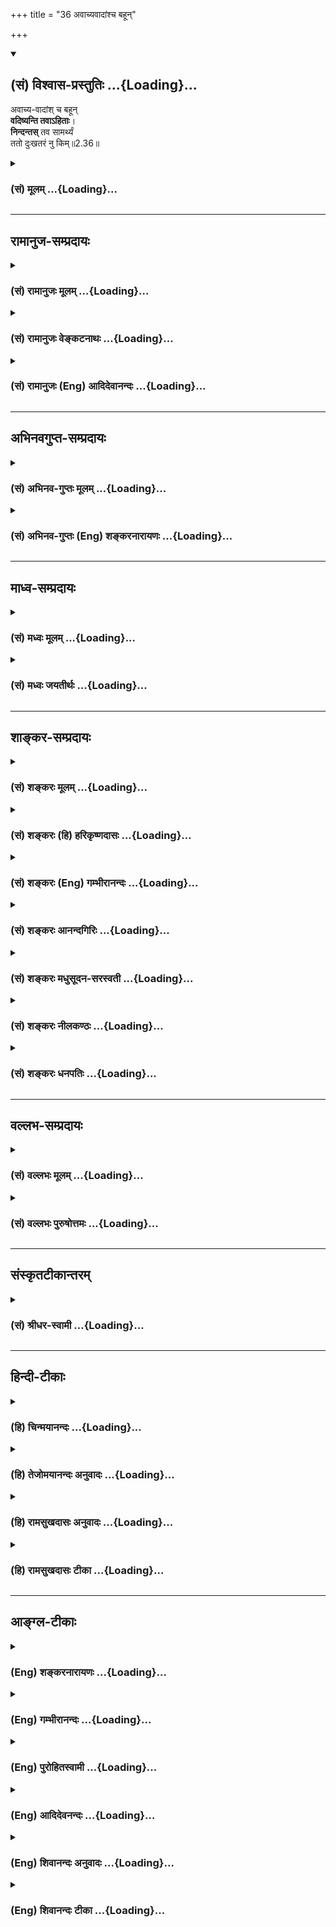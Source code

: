 +++
title = "36 अवाच्यवादांश्च बहून्"

+++
<div class="js_include" newlevelforh1="2" title="(सं) विश्वास-प्रस्तुतिः" unfilled url="/mahAbhAratam/vyAsaH/shlokashaH/06-bhIShma-parva/03-bhagavad-gItA-parva/saMskRtam/vishvAsa-prastutiH/02_sAnkhya-yogaH_sarva-/36_avAchyavAdAMshcha.md">
<details open><summary><h2>(सं) विश्वास-प्रस्तुतिः ...{Loading}...</h2></summary>

अवाच्य-वादांश् च बहून्  
**वदिष्यन्ति तवाऽहिताः**।  
**निन्दन्तस्** तव सामर्थ्यं  
ततो दुःखतरं नु किम्॥2.36॥
</details>
</div>
<div class="js_include collapsed" newlevelforh1="3" title="(सं) मूलम्" unfilled url="/mahAbhAratam/vyAsaH/shlokashaH/06-bhIShma-parva/03-bhagavad-gItA-parva/saMskRtam/mUlam/02_sAnkhya-yogaH_sarva-/36_avAchyavAdAMshcha.md">
<details><summary><h3>(सं) मूलम् ...{Loading}...</h3></summary>

अवाच्यवादांश्च बहून् वदिष्यन्ति तवाहिताः।  
निन्दन्तस्तव सामर्थ्यं ततो दुःखतरं नु किम्।।2.36।।
</details>
</div>


_________________
## रामानुज-सम्प्रदायः
<div class="js_include collapsed" newlevelforh1="3" title="(सं) रामानुजः मूलम्" unfilled url="/mahAbhAratam/vyAsaH/shlokashaH/06-bhIShma-parva/03-bhagavad-gItA-parva/saMskRtam/rAmAnujaH/mUlam/02_sAnkhya-yogaH_sarva-/36_avAchyavAdAMshcha.md">
<details><summary><h3>(सं) रामानुजः मूलम् ...{Loading}...</h3></summary>

।।2.36।। शूराणाम् अस्माकं सन्निधौ कथम् अयं पार्थः क्षणम् अपि स्थातुं
शक्नुयाद् अस्मत्संनिधानाद् अन्यत्र हि अस्य सामर्थ्यम् इति **तव
सामर्थ्यं निन्दन्तः** शूराणाम् अग्रे **अवाच्यवादान् च बहून्
वदिष्यन्ति** तव शत्रवो धार्तराष्ट्राः **ततः** अधिकतरं दुःखं **किं**
तव एवंविधावाच्यश्रवणात् मरणम् एव श्रेयः इति त्वम् एव मन्यसे।  
अतः शूरस्य आत्मना परेषां हननम् आत्मनो वा परैः हननम् उभयम् अपि श्रेयसे
भवति इति आह  

</details>
</div>
<div class="js_include collapsed" newlevelforh1="3" title="(सं) रामानुजः वेङ्कटनाथः" unfilled url="/mahAbhAratam/vyAsaH/shlokashaH/06-bhIShma-parva/03-bhagavad-gItA-parva/saMskRtam/rAmAnujaH/venkaTanAthaH/02_sAnkhya-yogaH_sarva-/36_avAchyavAdAMshcha.md">
<details><summary><h3>(सं) रामानुजः वेङ्कटनाथः ...{Loading}...</h3></summary>

  
  
।।2.36।। एवं प्राचीनमपकारं भविष्यल्लाघवारोपंचाभिधाय
पुनरागामिनाऽप्यपकारेणास्थानस्नेहत्वं द्रढयतीत्यभिप्रायेणाह किञ्चेति।
प्रस्तुतोदन्तफलितं सामर्थ्यनिन्दाप्रकारमाह
शूराणामस्माकमित्यादिना। शूराणामवाच्यवादांश्च बहूनिति शूरान् प्रति ये न
वाच्याः किन्तु कान्दिशीकान् प्रति तान् पारुष्याश्लीलपरिहासादिवादा
नित्यर्थः। अहितशब्दोऽत्र अवाच्यवादहेतुपर इत्यभिप्रायेणाह शत्रवो
धार्तराष्ट्रा इति। यदि च भीष्मद्रोणकृपशल्यादयः किञ्चिद्वदेयुः तदा
शौर्यगौरवादिना सह्येतापि कथं पुनरशूरैः शूराभिमानिभिर्महापकारिभिः कृतान्
बहूनवाच्यवादान् सहेथाः इति  
  
भावः। ननु गुणविशिष्टवाचिशब्देषु हि तरबाद्यौचित्यम् न जात्यादिशब्देषु न
हि घटतर इत्यादिकं प्रयुज्यत इत्यत्राह तत इति। ततोऽवाच्यवादात्
तच्छ्रवणादिति फलितम्। दुःखशब्दः प्रातिकूल्यविशिष्टवाचि।
प्रतिकूलतरमितिवद्दुःखतरमित्युक्तमित्यधिकतरशब्देन प्रत्ययार्थं निष्कृष्य
वदतो भावः। तवेति नहि त्वं रथ्यापुरुषः न च समाध्यादिनिष्ठः येनात्र दुःखिता
न स्यादिति भावः। किं शब्दः पूर्वश्लोकोक्तदुःखतरस्मरणतत्पर इत्याह
एवमिति। त्वमेव मंस्यसे इति गाण्डीवसामर्थ्यादिनिन्दाप्रसङ्गे धर्मपुत्रमपि
हि भवान् हन्तुमुद्योक्ष्यते किं पुनः कर्णादीन् अत इदानीं निवृत्तोऽपि तदा
दुस्सहतरदुःखप्रेरितो युद्धं करिष्यसीति हृदयम्।  
  
  
  

</details>
</div>
<div class="js_include collapsed" newlevelforh1="3" title="(सं) रामानुजः (Eng) आदिदेवानन्दः" unfilled url="/mahAbhAratam/vyAsaH/shlokashaH/06-bhIShma-parva/03-bhagavad-gItA-parva/saMskRtam/rAmAnujaH/english/AdidevAnandaH/02_sAnkhya-yogaH_sarva-/36_avAchyavAdAMshcha.md">
<details><summary><h3>(सं) रामानुजः (Eng) आदिदेवानन्दः ...{Loading}...</h3></summary>

2.36 Moreover, your enemies, the sons of Dhrtarastra, will make many remarks unutterably slanderous and disparaging to heroes, saying, 'How can this Partha stand in the presence of us, who are heroes, even for a moment; His prowess is elsewhere than in our presence.' Can there be anything more painful to you than this; You yourself will understand that death is preferable to subjection to disparagement of this kind.
Sri Krsna now says that for a hero, enemies being slain by oneself and oneself being slain by enemies are both conducive to supreme bliss.

</details>
</div>


_________________
## अभिनवगुप्त-सम्प्रदायः
<div class="js_include collapsed" newlevelforh1="3" title="(सं) अभिनव-गुप्तः मूलम्" unfilled url="/mahAbhAratam/vyAsaH/shlokashaH/06-bhIShma-parva/03-bhagavad-gItA-parva/saMskRtam/abhinava-guptaH/mUlam/02_sAnkhya-yogaH_sarva-/36_avAchyavAdAMshcha.md">
<details><summary><h3>(सं) अभिनव-गुप्तः मूलम् ...{Loading}...</h3></summary>

।।2.34 2.38।। यद्भयाच्च भवान् युद्धात् निवर्तते +++(K निवर्तेत)+++ तदेव
शतशाखमुपनिपतिष्यति भवत इत्याह  
अथ चेत्यादि। श्लोकपञ्चकमिदम् अभ्युपगम्यवादरूपमुच्यते +++(N उपगम्य)+++ यदि
लौकिकेन व्यवहारेणास्ते भवान् तथाप्यवश्यानुष्ठेयमेतत्।  

</details>
</div>
<div class="js_include collapsed" newlevelforh1="3" title="(सं) अभिनव-गुप्तः (Eng) शङ्करनारायणः" unfilled url="/mahAbhAratam/vyAsaH/shlokashaH/06-bhIShma-parva/03-bhagavad-gItA-parva/saMskRtam/abhinava-guptaH/english/shankaranArAyaNaH/02_sAnkhya-yogaH_sarva-/36_avAchyavAdAMshcha.md">
<details><summary><h3>(सं) अभिनव-गुप्तः (Eng) शङ्करनारायणः ...{Loading}...</h3></summary>

2.36 See Comment under 2.37

</details>
</div>


_________________
## माध्व-सम्प्रदायः
<div class="js_include collapsed" newlevelforh1="3" title="(सं) मध्वः मूलम्" unfilled url="/mahAbhAratam/vyAsaH/shlokashaH/06-bhIShma-parva/03-bhagavad-gItA-parva/saMskRtam/madhvaH/mUlam/02_sAnkhya-yogaH_sarva-/36_avAchyavAdAMshcha.md">
<details><summary><h3>(सं) मध्वः मूलम् ...{Loading}...</h3></summary>

।।2.36।। Sri Madhvacharya did not comment on this sloka.  
  

</details>
</div>
<div class="js_include collapsed" newlevelforh1="3" title="(सं) मध्वः जयतीर्थः" unfilled url="/mahAbhAratam/vyAsaH/shlokashaH/06-bhIShma-parva/03-bhagavad-gItA-parva/saMskRtam/madhvaH/jayatIrthaH/02_sAnkhya-yogaH_sarva-/36_avAchyavAdAMshcha.md">
<details><summary><h3>(सं) मध्वः जयतीर्थः ...{Loading}...</h3></summary>

।।2.36।। Sri Jayatirtha did not comment on this sloka.  
  

</details>
</div>


_________________
## शाङ्कर-सम्प्रदायः
<div class="js_include collapsed" newlevelforh1="3" title="(सं) शङ्करः मूलम्" unfilled url="/mahAbhAratam/vyAsaH/shlokashaH/06-bhIShma-parva/03-bhagavad-gItA-parva/saMskRtam/shankaraH/mUlam/02_sAnkhya-yogaH_sarva-/36_avAchyavAdAMshcha.md">
<details><summary><h3>(सं) शङ्करः मूलम् ...{Loading}...</h3></summary>

।।2.36।।  
  
**अवाच्यवादान्** अवक्तव्यवादां**श्च बहून्** अनेकप्रकारान्
**वदिष्यन्ति तव अहिताः** शत्रवः **निन्दन्तः** कुत्सयन्तः **तव**
त्वदीयं **सामर्थ्यं** निवातकवचादियुद्धनिमित्तम्। ततः तस्मात्
निन्दाप्राप्तेर्दुःखात् **दुःखतरं नु किम्** ततः कष्टतरं दुःखं
नास्तीत्यर्थः।।  
युद्धे पुनः क्रियमाणे कर्णादिभिः  
  

</details>
</div>
<div class="js_include collapsed" newlevelforh1="3" title="(सं) शङ्करः (हि) हरिकृष्णदासः" unfilled url="/mahAbhAratam/vyAsaH/shlokashaH/06-bhIShma-parva/03-bhagavad-gItA-parva/saMskRtam/shankaraH/hindI/harikRShNadAsaH/02_sAnkhya-yogaH_sarva-/36_avAchyavAdAMshcha.md">
<details><summary><h3>(सं) शङ्करः (हि) हरिकृष्णदासः ...{Loading}...</h3></summary>

।।2.36।। तथा  
  
वे तेरे शत्रुगण निवातकवचादिके साथ युद्ध करनेमें दिखलाये हुए तेरे
सामर्थ्यकी निन्दा करते हुए बहुतसे अनेक प्रकारके न कहने योग्य वाक्य भी
तुझे कहेंगे।  
उस निन्दाजनित दुःखसे अधिक बड़ा दुःख क्या है अर्थात् उससे अधिक कष्टकर कोई
भी दुःख नहीं है।  

</details>
</div>
<div class="js_include collapsed" newlevelforh1="3" title="(सं) शङ्करः (Eng) गम्भीरानन्दः" unfilled url="/mahAbhAratam/vyAsaH/shlokashaH/06-bhIShma-parva/03-bhagavad-gItA-parva/saMskRtam/shankaraH/english/gambhIrAnandaH/02_sAnkhya-yogaH_sarva-/36_avAchyavAdAMshcha.md">
<details><summary><h3>(सं) शङ्करः (Eng) गम्भीरानन्दः ...{Loading}...</h3></summary>

2.36 Ca, and besieds; tava, your; ahitah, enemies; vadisyanti, will
speak; bahun, many, various kinds of; avacya-vadan, indecent words,
unutterable words; nindantah, while denigrating, scorning; tava, your;
samarthyam, might earned from battles against Nivatakavaca and others.
Therefore, kim nu, what can be; duhkhataram, more painful; tatah, than
that, than the sorrow arising from being scorned; That is to say, there
is no greater pain than it.

</details>
</div>
<div class="js_include collapsed" newlevelforh1="3" title="(सं) शङ्करः आनन्दगिरिः" unfilled url="/mahAbhAratam/vyAsaH/shlokashaH/06-bhIShma-parva/03-bhagavad-gItA-parva/saMskRtam/shankaraH/AnandagiriH/02_sAnkhya-yogaH_sarva-/36_avAchyavAdAMshcha.md">
<details><summary><h3>(सं) शङ्करः आनन्दगिरिः ...{Loading}...</h3></summary>

।।2.36।। इतश्च मा त्वं युद्धादुपरमं कार्षीरित्याह **किञ्चेति।** ननु
भीष्मद्रोणादिवधप्रयुक्तं कष्टतरं दुःखमसहमानो युद्धान्निवृत्तः
स्वसामर्थ्यनिन्दनादि शत्रुकृतं सोढुं शक्ष्यामीत्याशङ्क्याह **तत इति।  
**

</details>
</div>
<div class="js_include collapsed" newlevelforh1="3" title="(सं) शङ्करः मधुसूदन-सरस्वती" unfilled url="/mahAbhAratam/vyAsaH/shlokashaH/06-bhIShma-parva/03-bhagavad-gItA-parva/saMskRtam/shankaraH/madhusUdana-sarasvatI/02_sAnkhya-yogaH_sarva-/36_avAchyavAdAMshcha.md">
<details><summary><h3>(सं) शङ्करः मधुसूदन-सरस्वती ...{Loading}...</h3></summary>

।।2.36।। ननु भीष्मादयो महारथा न बहु मन्यन्तां दुर्योधनादयस्तु शत्रवो बहु
मंस्यन्ते मां युद्धनिवृत्त्या तदुपकारित्वादित्यत आह तवासाधारणं
यत्सामर्थ्यं लोकप्रसिद्धं तन्निन्दन्तस्तव शत्रवो
दुर्योधनादयोऽवाच्यान्वादान्वचनानर्हान्षण्ढतिलादिरूपानेव
शब्दान्बहूननेकप्रकारान्वदिष्यन्ति नतु बहु मंस्यन्त इत्यभिप्रायः। अथवा तव
सामर्थ्यं स्तुतियोग्यत्वं तव निन्दन्तोऽहितो  
  
अवाच्यवादान्वदिष्यन्तीत्यन्वयः। ननु भीष्मद्रोणादिवधप्रयुक्तं कष्टतरं
दुःखमसहमानो युद्धान्निवृतः शत्रुकृतसामर्थ्यनिन्दनादिदुःखं सोढुं
शक्ष्यामीत्यत आह ततः तस्मान्निन्दाप्राप्तिदुःखात्किंनु दुःखतरम्।
ततोऽधिकं किमपि दुःखं तास्तीत्यर्थः।  

</details>
</div>
<div class="js_include collapsed" newlevelforh1="3" title="(सं) शङ्करः नीलकण्ठः" unfilled url="/mahAbhAratam/vyAsaH/shlokashaH/06-bhIShma-parva/03-bhagavad-gItA-parva/saMskRtam/shankaraH/nIlakaNThaH/02_sAnkhya-yogaH_sarva-/36_avAchyavAdAMshcha.md">
<details><summary><h3>(सं) शङ्करः नीलकण्ठः ...{Loading}...</h3></summary>

।।2.36।। किञ्च अवाच्यवादान् वक्तुमयोग्यान् शब्दान्षण्ढतिलोऽर्जुन
इत्यादीन्। सामर्थ्यं निन्दन्तः धिगस्य शौर्यं यो भीष्मादिभयात् पलायित
इति। इदं वचनं मरणादप्यधिकं दुःखम्। इतोऽन्यद्दुःखतरमधिकं दुःखं किं। न
किमपीत्यर्थः।  

</details>
</div>
<div class="js_include collapsed" newlevelforh1="3" title="(सं) शङ्करः धनपतिः" unfilled url="/mahAbhAratam/vyAsaH/shlokashaH/06-bhIShma-parva/03-bhagavad-gItA-parva/saMskRtam/shankaraH/dhanapatiH/02_sAnkhya-yogaH_sarva-/36_avAchyavAdAMshcha.md">
<details><summary><h3>(सं) शङ्करः धनपतिः ...{Loading}...</h3></summary>

।।2.36।। न केवलमेतावदेव मंस्यन्ते अपि तु षण्ढतिल इत्यादिरुपानवाच्यवादानपि
वदिष्यन्ति यतोऽहितो इत्याह **अवाच्येति।** वक्तुमयोग्यान्वादान्वचनानि।
अहिताः शत्रवः। ततो निन्दाप्राप्तेर्दुःखात्कष्टतरं दुःखं नास्तीत्यर्थः।  

</details>
</div>


_________________
## वल्लभ-सम्प्रदायः
<div class="js_include collapsed" newlevelforh1="3" title="(सं) वल्लभः मूलम्" unfilled url="/mahAbhAratam/vyAsaH/shlokashaH/06-bhIShma-parva/03-bhagavad-gItA-parva/saMskRtam/vallabhaH/mUlam/02_sAnkhya-yogaH_sarva-/36_avAchyavAdAMshcha.md">
<details><summary><h3>(सं) वल्लभः मूलम् ...{Loading}...</h3></summary>

।।2.36।। किञ्च अवाच्यवादानिति। स्पष्टम्।  

</details>
</div>
<div class="js_include collapsed" newlevelforh1="3" title="(सं) वल्लभः पुरुषोत्तमः" unfilled url="/mahAbhAratam/vyAsaH/shlokashaH/06-bhIShma-parva/03-bhagavad-gItA-parva/saMskRtam/vallabhaH/puruShottamaH/02_sAnkhya-yogaH_sarva-/36_avAchyavAdAMshcha.md">
<details><summary><h3>(सं) वल्लभः पुरुषोत्तमः ...{Loading}...</h3></summary>

  
  
।।2.36।। किञ्च। तव सामर्थ्यं निन्दन्तस्तवाऽहिताः शत्रवः बहून्
अवाच्यवादान् कथनायायोग्यानि वाक्यानि वदिष्यन्ति। नु इति निश्चयेन। ततो
दुःखतरं किम् न किमपीत्यर्थः।  
  
  
  

</details>
</div>


_________________
## संस्कृतटीकान्तरम्
<div class="js_include collapsed" newlevelforh1="3" title="(सं) श्रीधर-स्वामी" unfilled url="/mahAbhAratam/vyAsaH/shlokashaH/06-bhIShma-parva/03-bhagavad-gItA-parva/saMskRtam/shrIdhara-svAmI/02_sAnkhya-yogaH_sarva-/36_avAchyavAdAMshcha.md">
<details><summary><h3>(सं) श्रीधर-स्वामी ...{Loading}...</h3></summary>

।।2.36।। किंच **अवाच्येति।**
अवाच्यान्वादान्वचनानर्हाञ्शब्दांस्तवाहितास्त्वच्छत्रवो वदिष्यन्ति।  

</details>
</div>


_________________
## हिन्दी-टीकाः
<div class="js_include collapsed" newlevelforh1="3" title="(हि) चिन्मयानन्दः" unfilled url="/mahAbhAratam/vyAsaH/shlokashaH/06-bhIShma-parva/03-bhagavad-gItA-parva/hindI/chinmayAnandaH/02_sAnkhya-yogaH_sarva-/36_avAchyavAdAMshcha.md">
<details><summary><h3>(हि) चिन्मयानन्दः ...{Loading}...</h3></summary>

।।2.36।। यह देखकर कि अर्जुन के मन में इन तर्कों का अनुकूल प्रभाव पड़ रहा
है श्रीकृष्ण उसको युद्ध से पलायन करने में जो दोष हैं उन्हें और अधिक
स्पष्ट करके दिखाते हैं। लोकनिन्दा युद्ध से पलायन का आरोप इतिहास में
अपकीर्ति इनसे बढ़कर एक सम्मानित व्यक्ति के लिये और अधिक दुख क्या हो सकता
है  

</details>
</div>
<div class="js_include collapsed" newlevelforh1="3" title="(हि) तेजोमयानन्दः अनुवादः" unfilled url="/mahAbhAratam/vyAsaH/shlokashaH/06-bhIShma-parva/03-bhagavad-gItA-parva/hindI/tejomayAnandaH/anuvAdaH/02_sAnkhya-yogaH_sarva-/36_avAchyavAdAMshcha.md">
<details><summary><h3>(हि) तेजोमयानन्दः अनुवादः ...{Loading}...</h3></summary>

।।2.36।। तुम्हारे शत्रु तुम्हारे सार्मथ्य की निन्दा करते हुए बहुत से
अकथनीय वचनों को कहेंगे, फिर उससे अधिक दु:ख क्या होगा ;

</details>
</div>
<div class="js_include collapsed" newlevelforh1="3" title="(हि) रामसुखदासः अनुवादः" unfilled url="/mahAbhAratam/vyAsaH/shlokashaH/06-bhIShma-parva/03-bhagavad-gItA-parva/hindI/rAmasukhadAsaH/anuvAdaH/02_sAnkhya-yogaH_sarva-/36_avAchyavAdAMshcha.md">
<details><summary><h3>(हि) रामसुखदासः अनुवादः ...{Loading}...</h3></summary>

।।2.36।। तेरे शत्रुलोग तेरी सार्मथ्यकी निन्दा करते हुए न कहनेयोग्य
बहुत-से वचन भी कहेंगे। उससे बढ़कर और दुःखकी बात क्या होगी;

</details>
</div>
<div class="js_include collapsed" newlevelforh1="3" title="(हि) रामसुखदासः टीका" unfilled url="/mahAbhAratam/vyAsaH/shlokashaH/06-bhIShma-parva/03-bhagavad-gItA-parva/hindI/rAmasukhadAsaH/TIkA/02_sAnkhya-yogaH_sarva-/36_avAchyavAdAMshcha.md">
<details><summary><h3>(हि) रामसुखदासः टीका ...{Loading}...</h3></summary>

2.36।।***व्याख्या --*****अवाच्यवादांश्च ৷৷. निन्दन्तस्तव सामर्थ्यम्**
अहित नाम शत्रुका है, अहित करनेवालेका है। तेरे जो दुर्योधन, दुःशासन,
कर्ण आदि शत्रु हैं, तेरे वैर न रखनेपर भी वे स्वयं तेरे साथ वैर रखकर तेरा
अहित करनेवाले हैं। वे तेरी सामर्थ्यको जानते हैं कि यह बड़ा भारी शूरवीर
है। ऐसा जानते हुए भी वे तेरी सामर्थ्यकी निन्दा करेंगे कि यह तो हिजड़ा
है। देखो! यह युद्धके मौकेपर हो गया न अलग! क्या यह हमारे सामने टिक सकता
है; क्या यह हमारे साथ युद्ध कर सकता है; इस प्रकार तुझे दुःखी करनेके लिये
तेरे भीतर जलन पैदा करनेके लिये न जाने कितने न कहनेलायक वचन कहेंगे। उनके
वचनोंको तू कैसे सहेगा;

</details>
</div>


_________________
## आङ्ग्ल-टीकाः
<div class="js_include collapsed" newlevelforh1="3" title="(Eng) शङ्करनारायणः" unfilled url="/mahAbhAratam/vyAsaH/shlokashaH/06-bhIShma-parva/03-bhagavad-gItA-parva/english/shankaranArAyaNaH/02_sAnkhya-yogaH_sarva-/36_avAchyavAdAMshcha.md">
<details><summary><h3>(Eng) शङ्करनारायणः ...{Loading}...</h3></summary>

2.36. Slandering your ability, the enemies will talk of you many sayings that should not be talked of. Is there anything more painful than that ;

</details>
</div>
<div class="js_include collapsed" newlevelforh1="3" title="(Eng) गम्भीरानन्दः" unfilled url="/mahAbhAratam/vyAsaH/shlokashaH/06-bhIShma-parva/03-bhagavad-gItA-parva/english/gambhIrAnandaH/02_sAnkhya-yogaH_sarva-/36_avAchyavAdAMshcha.md">
<details><summary><h3>(Eng) गम्भीरानन्दः ...{Loading}...</h3></summary>

2.36 And your enemies will speak many indecent words while denigrating your might. What can be more painful than that;

</details>
</div>
<div class="js_include collapsed" newlevelforh1="3" title="(Eng) पुरोहितस्वामी" unfilled url="/mahAbhAratam/vyAsaH/shlokashaH/06-bhIShma-parva/03-bhagavad-gItA-parva/english/purohitasvAmI/02_sAnkhya-yogaH_sarva-/36_avAchyavAdAMshcha.md">
<details><summary><h3>(Eng) पुरोहितस्वामी ...{Loading}...</h3></summary>

2.36 Thine enemies will spread scandal and mock at thy courage. Can anything be more humiliating;

</details>
</div>
<div class="js_include collapsed" newlevelforh1="3" title="(Eng) आदिदेवनन्दः" unfilled url="/mahAbhAratam/vyAsaH/shlokashaH/06-bhIShma-parva/03-bhagavad-gItA-parva/english/AdidevanandaH/02_sAnkhya-yogaH_sarva-/36_avAchyavAdAMshcha.md">
<details><summary><h3>(Eng) आदिदेवनन्दः ...{Loading}...</h3></summary>

2.36 Your enemies, slandering your prowess, will use words which should never be uttered. What could be more painful than that;

</details>
</div>
<div class="js_include collapsed" newlevelforh1="3" title="(Eng) शिवानन्दः अनुवादः" unfilled url="/mahAbhAratam/vyAsaH/shlokashaH/06-bhIShma-parva/03-bhagavad-gItA-parva/english/shivAnandaH/anuvAdaH/02_sAnkhya-yogaH_sarva-/36_avAchyavAdAMshcha.md">
<details><summary><h3>(Eng) शिवानन्दः अनुवादः ...{Loading}...</h3></summary>

2.36 Thy enemies also, cavilling at thy power, will speak many abusive words. What is more painful than this;

</details>
</div>
<div class="js_include collapsed" newlevelforh1="3" title="(Eng) शिवानन्दः टीका" unfilled url="/mahAbhAratam/vyAsaH/shlokashaH/06-bhIShma-parva/03-bhagavad-gItA-parva/english/shivAnandaH/TIkA/02_sAnkhya-yogaH_sarva-/36_avAchyavAdAMshcha.md">
<details><summary><h3>(Eng) शिवानन्दः टीका ...{Loading}...</h3></summary>

2.36 अवाच्यवादान् words that are improper to be spoken; च and; बहून्
many; वदिष्यन्ति will say; तव thy; अहिताः enemies; निन्दन्तः cavilling;
तव thy; सामर्थ्यम् power; ततः than this; दुःखतरम् more painful; नु
indeed; किम् what.Commentary There is really no pain more unbearable and tormenting that that of slander thus incurred.

</details>
</div>
